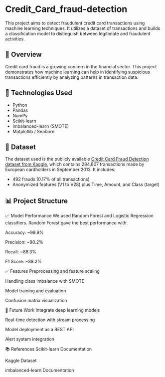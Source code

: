 # Credit_Card_fraud-detection

This project aims to detect fraudulent credit card transactions using machine learning techniques. It utilizes a dataset of transactions and builds a classification model to distinguish between legitimate and fraudulent activities.

## 📌 Overview

Credit card fraud is a growing concern in the financial sector. This project demonstrates how machine learning can help in identifying suspicious transactions efficiently by analyzing patterns in transaction data.

## 🧠 Technologies Used

- Python
- Pandas
- NumPy
- Scikit-learn
- Imbalanced-learn (SMOTE)
- Matplotlib / Seaborn

## 📂 Dataset

The dataset used is the publicly available [Credit Card Fraud Detection dataset from Kaggle](https://www.kaggle.com/mlg-ulb/creditcardfraud), which contains 284,807 transactions made by European cardholders in September 2013. It includes:
- 492 frauds (0.17% of all transactions)
- Anonymized features (V1 to V28) plus Time, Amount, and Class (target)

## 📊 Project Structure
📈 Model Performance
We used Random Forest and Logistic Regression classifiers. Random Forest gave the best performance with:

Accuracy: ~99.9%

Precision: ~90.2%

Recall: ~86.3%

F1 Score: ~88.2%

✅ Features
Preprocessing and feature scaling

Handling class imbalance with SMOTE

Model training and evaluation

Confusion matrix visualization

📝 Future Work
Integrate deep learning models

Real-time detection with stream processing

Model deployment as a REST API

Alert system integration

📚 References
Scikit-learn Documentation

Kaggle Dataset

imbalanced-learn Documentation
